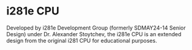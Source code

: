 # i281e CPU
Developed by i281e Development Group (formerly SDMAY24-14 Senior Design) under Dr. Alexander Stoytchev, the i281e CPU is an extended design from the original i281 CPU for educational purposes.
